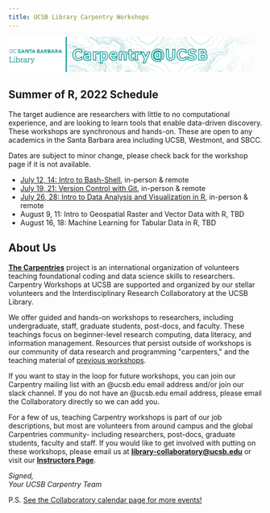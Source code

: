 ```yaml
---
title: UCSB Library Carpentry Workshops
---
```

![carpentry logo](fig/banner-carpentry.png)

## Summer of R, 2022 Schedule

The target audience are researchers with little to no computational experience, and are looking to learn tools that enable data-driven discovery. These workshops are synchronous and hands-on. These are open to any academics in the Santa Barbara area including UCSB, Westmont, and SBCC.  

Dates are subject to minor change, please check back for the workshop page if it is not available.

- [July 12, 14: Intro to Bash-Shell](https://ucsbcarpentry.github.io/2022-07-12-ucsb-bash/), in-person & remote
- [July 19, 21: Version Control with Git](https://ucsbcarpentry.github.io/2022-07-19-ucsb-git/), in-person & remote
- [July 26, 28: Intro to Data Analysis and Visualization in R](https://ucsbcarpentry.github.io/2022-07-26-ucsb-R/), in-person & remote
- August 9, 11: Intro to Geospatial Raster and Vector Data with R, TBD
- August 16, 18: Machine Learning for Tabular Data in R, TBD

<!---
Remove comment delineators after RDS Workshops are scheduled

[Research Data Services](https://www.library.ucsb.edu/research-data-services) is excited to launch a series of short, hybrid workshops dedicated to the Humanities and Social Sciences. Students, faculty, and staff are welcome. [Upcoming workshops.](https://www.library.ucsb.edu/events-exhibitions?location=All&series=1225)
Email [rds@library.ucsb.edu](mailto:rds@library.ucsb.edu) for more information.
-->

## About Us
**[The Carpentries](https://carpentries.org/)** project is an international organization of volunteers teaching foundational coding and data science skills to researchers. Carpentry Workshops at UCSB are supported and organized by our stellar volunteers and the Interdisciplinary Research Collaboratory at the UCSB Library.
<!---
Uncomment after the page is done.
[We have a few policies.](community/workshops)
-->

We offer guided and hands-on workshops to researchers, including undergraduate, staff, graduate students, post-docs, and faculty. These teachings focus on beginner-level research computing, data literacy, and information management. Resources that persist outside of workshops is our community of data research and programming "carpenters," and the teaching material of [previous workshops](https://ucsbcarpentry.github.io/past-workshops).

If you want to stay in the loop for future workshops, you can join our Carpentry mailing list with an @ucsb.edu email address and/or join our slack channel. If you do not have an @ucsb.edu email address, please email the Collaboratory directly so we can add you.

For a few of us, teaching Carpentry workshops is part of our job descriptions, but most are volunteers from around campus and the global Carpentries community- including researchers, post-docs, graduate students, faculty and staff. If you would like to get involved with putting on these workshops, please email us at **library-collaboratory@ucsb.edu** or visit our **[Instructors Page](https://ucsbcarpentry.github.io/community/instructors)**.

*Signed,*
<br>
*Your UCSB Carpentry Team*

P.S. [See the Collaboratory calendar page for more events!](https://www.library.ucsb.edu/events-exhibitions?location=All&series=1218)
